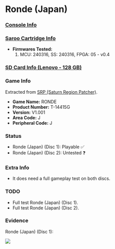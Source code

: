 # Ronde (Japan)

### [Console Info](../../../../../Info/Consoles/VA13/README.md)

### [Saroo Cartridge Info](../../../../../Info/Cartridges/RetroGameParadiseStore/1.32F/README.md)

- <b>Firmwares Tested:</b>
  1. MCU: 240316, SS: 240316, FPGA: 05 - v0.4

### [SD Card Info (Lenovo - 128 GB)](../../../../../Info/SdCards/Lenovo/128GB/fat32/README.md)

### Game Info

Extracted from [SRP (Saturn Region Patcher)](https://segaxtreme.net/resources/saturn-region-patcher.81/download).

- <b>Game Name:</b> RONDE
- <b>Product Number:</b> T-14415G
- <b>Version:</b> V1.001
- <b>Area Code:</b> J
- <b>Peripheral Code:</b> J

### Status

- Ronde (Japan) (Disc 1): Playable :white_check_mark:
- Ronde (Japan) (Disc 2): Untested :question:

### Extra Info

- It does need a full gameplay test on both discs.

### TODO

- Full test Ronde (Japan) (Disc 1).
- Full test Ronde (Japan) (Disc 2).

### Evidence

Ronde (Japan) (Disc 1):

[![](https://img.youtube.com/vi/dQV2kOJCrYc/0.jpg)](https://www.youtube.com/watch?v=dQV2kOJCrYc)
